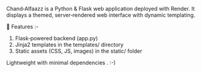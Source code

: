 Chand‑Alfaazz is a Python & Flask web application deployed with Render. It displays a themed, server‑rendered web interface with dynamic templating.

🔧 Features :- 
 1. Flask‑powered backend (app.py)
 2. Jinja2 templates in the templates/ directory
 3. Static assets (CSS, JS, images) in the static/ folder


Lightweight with minimal dependencies . :-)
